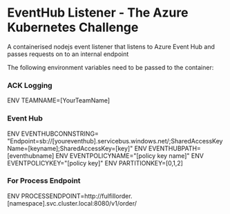 # EventHub Listener - The Azure Kubernetes Challenge

A containerised nodejs event listener that listens to Azure Event Hub and passes requests on to an internal endpoint

The following environment variables need to be passed to the container:

### ACK Logging
ENV TEAMNAME=[YourTeamName]

### Event Hub
ENV EVENTHUBCONNSTRING= "Endpoint=sb://[youreventhub].servicebus.windows.net/;SharedAccessKeyName=[keyname];SharedAccessKey=[key]"
ENV EVENTHUBPATH=[eventhubname]
ENV EVENTPOLICYNAME="[policy key name]"
ENV EVENTPOLICYKEY="[policy key]"
ENV PARTITIONKEY=[0,1,2]
### For Process Endpoint
ENV PROCESSENDPOINT=http://fulfillorder.[namespace].svc.cluster.local:8080/v1/order/

